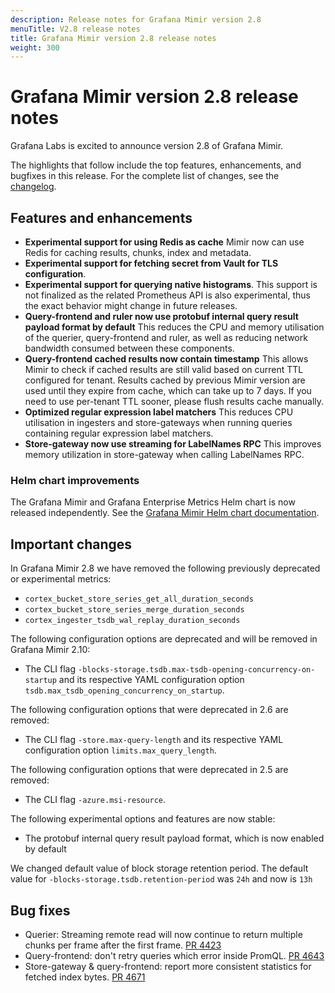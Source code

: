 ```yaml
---
description: Release notes for Grafana Mimir version 2.8
menuTitle: V2.8 release notes
title: Grafana Mimir version 2.8 release notes
weight: 300
---
```


# Grafana Mimir version 2.8 release notes

Grafana Labs is excited to announce version 2.8 of Grafana Mimir.

The highlights that follow include the top features, enhancements, and bugfixes in this release. For the complete list of changes, see the [changelog](https://github.com/grafana/mimir/blob/main/CHANGELOG.md).

## Features and enhancements

- **Experimental support for using Redis as cache** Mimir now can use Redis for caching results, chunks, index and metadata.
- **Experimental support for fetching secret from Vault for TLS configuration**.
- **Experimental support for querying native histograms**. This support is not finalized as the related Prometheus API is also experimental, thus the exact behavior might change in future releases.
- **Query-frontend and ruler now use protobuf internal query result payload format by default** This reduces the CPU and memory utilisation of the querier, query-frontend and ruler, as well as reducing network bandwidth consumed between these components.
- **Query-frontend cached results now contain timestamp** This allows Mimir to check if cached results are still valid based on current TTL configured for tenant. Results cached by previous Mimir version are used until they expire from cache, which can take up to 7 days. If you need to use per-tenant TTL sooner, please flush results cache manually.
- **Optimized regular expression label matchers** This reduces CPU utilisation in ingesters and store-gateways when running queries containing regular expression label matchers.
- **Store-gateway now use streaming for LabelNames RPC** This improves memory utilization in store-gateway when calling LabelNames RPC.

### Helm chart improvements

The Grafana Mimir and Grafana Enterprise Metrics Helm chart is now released independently. See the [Grafana Mimir Helm chart documentation](/docs/helm-charts/mimir-distributed/latest/).

## Important changes

In Grafana Mimir 2.8 we have removed the following previously deprecated or experimental metrics:

- `cortex_bucket_store_series_get_all_duration_seconds`
- `cortex_bucket_store_series_merge_duration_seconds`
- `cortex_ingester_tsdb_wal_replay_duration_seconds`

The following configuration options are deprecated and will be removed in Grafana Mimir 2.10:

- The CLI flag `-blocks-storage.tsdb.max-tsdb-opening-concurrency-on-startup` and its respective YAML configuration option `tsdb.max_tsdb_opening_concurrency_on_startup`.

The following configuration options that were deprecated in 2.6 are removed:

- The CLI flag `-store.max-query-length` and its respective YAML configuration option `limits.max_query_length`.

The following configuration options that were deprecated in 2.5 are removed:

- The CLI flag `-azure.msi-resource`.

The following experimental options and features are now stable:

- The protobuf internal query result payload format, which is now enabled by default

We changed default value of block storage retention period. The default value for `-blocks-storage.tsdb.retention-period` was `24h` and now is `13h`

## Bug fixes

- Querier: Streaming remote read will now continue to return multiple chunks per frame after the first frame. [PR 4423](https://github.com/grafana/mimir/pull/4423)
- Query-frontend: don't retry queries which error inside PromQL. [PR 4643](https://github.com/grafana/mimir/pull/4643)
- Store-gateway & query-frontend: report more consistent statistics for fetched index bytes. [PR 4671](https://github.com/grafana/mimir/pull/4671)
